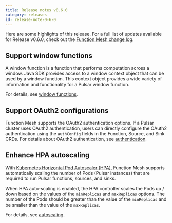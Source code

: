 ```yaml
---
title: Release notes v0.6.0
category: releases
id: release-note-0-6-0
---
```


Here are some highlights of this release. For a full list of updates available for Release v0.6.0, check out the [Function Mesh change log](https://github.com/streamnative/function-mesh/releases/tag/v0.6.0).

## Support window functions

A window function is a function that performs computation across a window. Java SDK provides access to a window context object that can be used by a window function. This context object provides a wide variety of information and functionality for a Pulsar window function.

For details, see [window functions](functions/function-overview.md#window-functions).

## Support OAuth2 configurations

Function Mesh supports the OAuth2 authentication options. If a Pulsar cluster uses OAuth2 authentication, users can directly configure the OAuth2 authentication using the `authConfig` fields in the Function, Source, and Sink CRDs. For details about OAuth2 authentication, see [authentication](/functions/function-crd.md#authentication).

## Enhance HPA autoscaling

With [Kubernetes Horizontal Pod Autoscaler (HPA)](https://kubernetes.io/docs/tasks/run-application/horizontal-Pod-autoscale/), Function Mesh supports automatically scaling the number of Pods (Pulsar instances) that are required to run Pulsar functions, sources, and sinks.

When HPA auto-scaling is enabled, the HPA controller scales the Pods up / down based on the values of the `minReplicas` and `maxReplicas` options. The number of the Pods should be greater than the value of the `minReplicas` and be smaller than the value of the `maxReplicas`.

For details, see [autoscaling](/scaling.md#autoscaling).